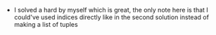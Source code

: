 - I solved a hard by myself which is great, the only note here is that I could've used indices directly like in the second solution instead of making a list of tuples 